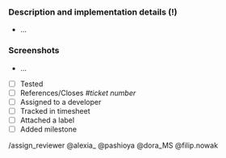 ### Description and implementation details (!)
- ...

###  Screenshots 
- ...


- [ ] Tested
- [ ] References/Closes #*ticket number*
- [ ] Assigned to a developer
- [ ] Tracked in timesheet
- [ ] Attached a label
- [ ] Added milestone

/assign_reviewer @alexia_ @pashioya @dora_MS @filip.nowak
